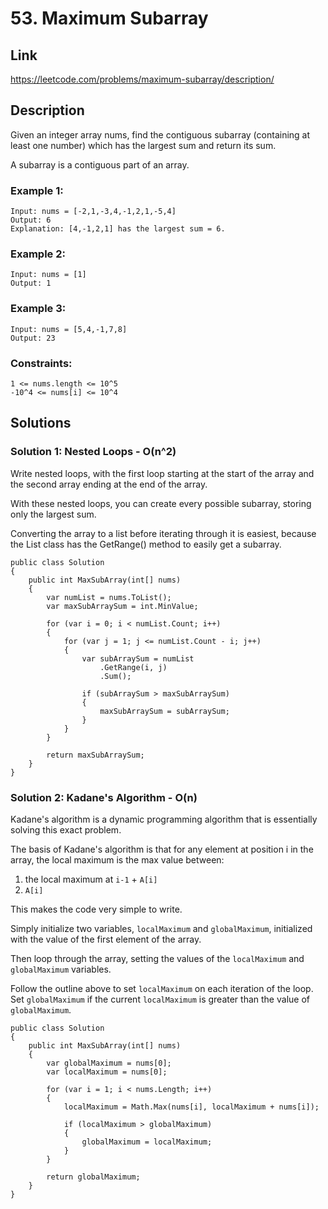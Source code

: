 # 53. Maximum Subarray

## Link
https://leetcode.com/problems/maximum-subarray/description/

## Description

Given an integer array nums, find the contiguous subarray (containing at least one number) which has the largest sum and return its sum.

A subarray is a contiguous part of an array.

### Example 1:
```
Input: nums = [-2,1,-3,4,-1,2,1,-5,4]
Output: 6
Explanation: [4,-1,2,1] has the largest sum = 6.
```

### Example 2:
```
Input: nums = [1]
Output: 1
```

### Example 3:
```
Input: nums = [5,4,-1,7,8]
Output: 23
```
 
### Constraints:
```
1 <= nums.length <= 10^5
-10^4 <= nums[i] <= 10^4
```

## Solutions

### Solution 1: Nested Loops - O(n^2)

Write nested loops, with the first loop starting at the start of the array and the second array ending at the end of the array.

With these nested loops, you can create every possible subarray, storing only the largest sum.

Converting the array to a list before iterating through it is easiest, because the List class has the GetRange() method to easily get a subarray. 

```
public class Solution 
{
    public int MaxSubArray(int[] nums) 
    {
        var numList = nums.ToList();
        var maxSubArraySum = int.MinValue;

        for (var i = 0; i < numList.Count; i++)
        {
            for (var j = 1; j <= numList.Count - i; j++)
            {
                var subArraySum = numList
                    .GetRange(i, j)
                    .Sum();

                if (subArraySum > maxSubArraySum)
                {
                    maxSubArraySum = subArraySum;
                }
            }
        }

        return maxSubArraySum;
    }
}
```

### Solution 2: Kadane's Algorithm - O(n)

Kadane's algorithm is a dynamic programming algorithm that is essentially solving this exact problem.

The basis of Kadane's algorithm is that for any element at position i in the array, the local maximum is the max value between:
1. the local maximum at `i-1` + `A[i]`
2. `A[i]`

This makes the code very simple to write.

Simply initialize two variables, `localMaximum` and `globalMaximum`, initialized with the value of the first element of the array.

Then loop through the array, setting the values of the `localMaximum` and `globalMaximum` variables.

Follow the outline above to set `localMaximum` on each iteration of the loop. Set `globalMaximum` if the current `localMaximum` is greater than the value of `globalMaximum`.

```
public class Solution 
{
    public int MaxSubArray(int[] nums) 
    {
        var globalMaximum = nums[0];
        var localMaximum = nums[0];

        for (var i = 1; i < nums.Length; i++)
        {
            localMaximum = Math.Max(nums[i], localMaximum + nums[i]);

            if (localMaximum > globalMaximum)
            {
                globalMaximum = localMaximum;
            }
        }

        return globalMaximum;
    }
}
```